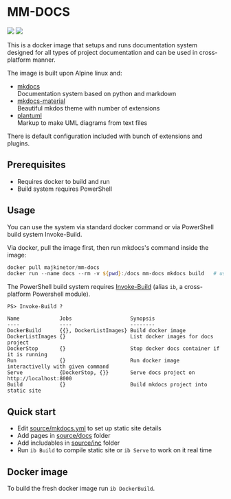 # MM-DOCS

[![](https://images.microbadger.com/badges/image/majkinetor/mm-docs.svg)](https://microbadger.com/images/majkinetor/mm-docs "Get your own image badge on microbadger.com") [![](https://images.microbadger.com/badges/version/majkinetor/mm-docs:0.12.svg)](https://microbadger.com/images/majkinetor/mm-docs:0.11 "Get your own version badge on microbadger.com")

This is a docker image that setups and runs documentation system designed for all types of project documentation and can be used in cross-platform manner.

The image is built upon Alpine linux and:

- [mkdocs](https://www.mkdocs.org/)<br>
Documentation system based on python and markdown
- [mkdocs-material](https://squidfunk.github.io/mkdocs-material/)<br>
Beautiful mkdos theme with number of extensions
- [plantuml](http://plantuml.com)<br>
Markup to make UML diagrams from text files

There is default configuration included with bunch of extensions and plugins.

## Prerequisites

- Requires docker to build and run
- Build system requires PowerShell

## Usage

You can use the system via standard docker command or via PowerShell build system Invoke-Build.

Via docker, pull the image first, then run mkdocs's command inside the image:

```powershell
docker pull majkinetor/mm-docs
docker run --name docs --rm -v ${pwd}:/docs mm-docs mkdocs build   # use `serve` to start web server
```

The PowerShell build system requires [Invoke-Build](https://github.com/nightroman/Invoke-Build) (alias `ib`, a cross-platform Powershell module).

```
PS> Invoke-Build ?

Name             Jobs                   Synopsis
----             ----                   --------
DockerBuild      {{}, DockerListImages} Build docker image
DockerListImages {}                     List docker images for docs project
DockerStop       {}                     Stop docker docs container if it is running
Run              {}                     Run docker image interactivelly with given command
Serve            {DockerStop, {}}       Serve docs project on http://localhost:8000
Build            {}                     Build mkdocs project into static site
```

## Quick start

- Edit [source/mkdocs.yml](source/mkdocs.yml) to set up static site details
- Add pages in [source/docs](source/docs) folder
- Add includables in [source/inc](source/inc) folder
- Run `ib Build` to compile static site or `ib Serve` to work on it real time

## Docker image

To build the fresh docker image run `ib DockerBuild`. 
